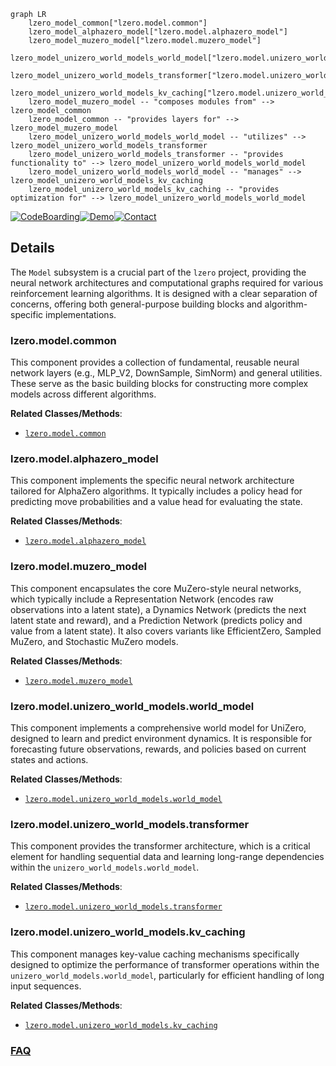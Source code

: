 ```mermaid
graph LR
    lzero_model_common["lzero.model.common"]
    lzero_model_alphazero_model["lzero.model.alphazero_model"]
    lzero_model_muzero_model["lzero.model.muzero_model"]
    lzero_model_unizero_world_models_world_model["lzero.model.unizero_world_models.world_model"]
    lzero_model_unizero_world_models_transformer["lzero.model.unizero_world_models.transformer"]
    lzero_model_unizero_world_models_kv_caching["lzero.model.unizero_world_models.kv_caching"]
    lzero_model_muzero_model -- "composes modules from" --> lzero_model_common
    lzero_model_common -- "provides layers for" --> lzero_model_muzero_model
    lzero_model_unizero_world_models_world_model -- "utilizes" --> lzero_model_unizero_world_models_transformer
    lzero_model_unizero_world_models_transformer -- "provides functionality to" --> lzero_model_unizero_world_models_world_model
    lzero_model_unizero_world_models_world_model -- "manages" --> lzero_model_unizero_world_models_kv_caching
    lzero_model_unizero_world_models_kv_caching -- "provides optimization for" --> lzero_model_unizero_world_models_world_model
```

[![CodeBoarding](https://img.shields.io/badge/Generated%20by-CodeBoarding-9cf?style=flat-square)](https://github.com/CodeBoarding/GeneratedOnBoardings)[![Demo](https://img.shields.io/badge/Try%20our-Demo-blue?style=flat-square)](https://www.codeboarding.org/demo)[![Contact](https://img.shields.io/badge/Contact%20us%20-%20contact@codeboarding.org-lightgrey?style=flat-square)](mailto:contact@codeboarding.org)

## Details

The `Model` subsystem is a crucial part of the `lzero` project, providing the neural network architectures and computational graphs required for various reinforcement learning algorithms. It is designed with a clear separation of concerns, offering both general-purpose building blocks and algorithm-specific implementations.

### lzero.model.common
This component provides a collection of fundamental, reusable neural network layers (e.g., MLP_V2, DownSample, SimNorm) and general utilities. These serve as the basic building blocks for constructing more complex models across different algorithms.


**Related Classes/Methods**:

- <a href="https://github.com/opendilab/LightZero/blob/main/lzero/model/common.py" target="_blank" rel="noopener noreferrer">`lzero.model.common`</a>


### lzero.model.alphazero_model
This component implements the specific neural network architecture tailored for AlphaZero algorithms. It typically includes a policy head for predicting move probabilities and a value head for evaluating the state.


**Related Classes/Methods**:

- <a href="https://github.com/opendilab/LightZero/blob/main/lzero/model/alphazero_model.py" target="_blank" rel="noopener noreferrer">`lzero.model.alphazero_model`</a>


### lzero.model.muzero_model
This component encapsulates the core MuZero-style neural networks, which typically include a Representation Network (encodes raw observations into a latent state), a Dynamics Network (predicts the next latent state and reward), and a Prediction Network (predicts policy and value from a latent state). It also covers variants like EfficientZero, Sampled MuZero, and Stochastic MuZero models.


**Related Classes/Methods**:

- <a href="https://github.com/opendilab/LightZero/blob/main/lzero/model/muzero_model.py" target="_blank" rel="noopener noreferrer">`lzero.model.muzero_model`</a>


### lzero.model.unizero_world_models.world_model
This component implements a comprehensive world model for UniZero, designed to learn and predict environment dynamics. It is responsible for forecasting future observations, rewards, and policies based on current states and actions.


**Related Classes/Methods**:

- <a href="https://github.com/opendilab/LightZero/blob/main/lzero/model/unizero_world_models/world_model.py" target="_blank" rel="noopener noreferrer">`lzero.model.unizero_world_models.world_model`</a>


### lzero.model.unizero_world_models.transformer
This component provides the transformer architecture, which is a critical element for handling sequential data and learning long-range dependencies within the `unizero_world_models.world_model`.


**Related Classes/Methods**:

- <a href="https://github.com/opendilab/LightZero/blob/main/lzero/model/unizero_world_models/transformer.py" target="_blank" rel="noopener noreferrer">`lzero.model.unizero_world_models.transformer`</a>


### lzero.model.unizero_world_models.kv_caching
This component manages key-value caching mechanisms specifically designed to optimize the performance of transformer operations within the `unizero_world_models.world_model`, particularly for efficient handling of long input sequences.


**Related Classes/Methods**:

- <a href="https://github.com/opendilab/LightZero/blob/main/lzero/model/unizero_world_models/kv_caching.py" target="_blank" rel="noopener noreferrer">`lzero.model.unizero_world_models.kv_caching`</a>




### [FAQ](https://github.com/CodeBoarding/GeneratedOnBoardings/tree/main?tab=readme-ov-file#faq)
